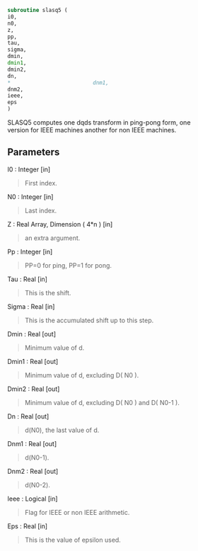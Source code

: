```fortran  
subroutine slasq5 (  
i0,  
n0,  
z,  
pp,  
tau,  
sigma,  
dmin,  
dmin1,  
dmin2,  
dn,  
*                          dnm1,  
dnm2,  
ieee,  
eps  
)  
```  
  
SLASQ5 computes one dqds transform in ping-pong form, one  
version for IEEE machines another for non IEEE machines.  
  
## Parameters  
I0 : Integer [in]  
> First index.  
  
N0 : Integer [in]  
> Last index.  
  
Z : Real Array, Dimension ( 4*n ) [in]  
> an extra argument.  
  
Pp : Integer [in]  
> PP=0 for ping, PP=1 for pong.  
  
Tau : Real [in]  
> This is the shift.  
  
Sigma : Real [in]  
> This is the accumulated shift up to this step.  
  
Dmin : Real [out]  
> Minimum value of d.  
  
Dmin1 : Real [out]  
> Minimum value of d, excluding D( N0 ).  
  
Dmin2 : Real [out]  
> Minimum value of d, excluding D( N0 ) and D( N0-1 ).  
  
Dn : Real [out]  
> d(N0), the last value of d.  
  
Dnm1 : Real [out]  
> d(N0-1).  
  
Dnm2 : Real [out]  
> d(N0-2).  
  
Ieee : Logical [in]  
> Flag for IEEE or non IEEE arithmetic.  
  
Eps : Real [in]  
> This is the value of epsilon used.  
  
